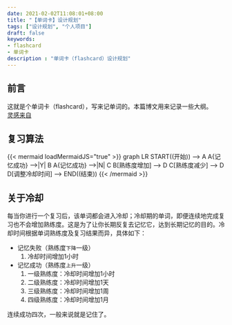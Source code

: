 ```yaml
---
date: 2021-02-02T11:08:01+08:00
title: "【单词卡】设计规划"
tags: ["设计规划", "个人项目"]
draft: false
keywords:
- flashcard
- 单词卡
description : "单词卡（flashcard）设计规划"
---
```



## 前言
这就是个单词卡（flashcard），写来记单词的。本篇博文用来记录一些大纲。  
[灵感来自](https://www.youtube.com/watch?v=V-N5x5PI4hs&list=PLknTIh1tGz_7sLcoL2tXLojR5ZA9SKC72&index=1)

<!--more-->

## 复习算法

{{< mermaid loadMermaidJS="true" >}}
graph LR
    START((开始)) --> A
    A{记忆成功} -->|Y| B
    A{记忆成功} -->|N| C
    B[熟练度增加] --> D
    C[熟练度减少] --> D
    D[调整冷却时间] --> END((结束))
{{< /mermaid >}}


## 关于冷却
每当你进行一个复习后，该单词都会进入冷却；冷却期的单词，即便连续地完成复习也不会增加熟练度。这是为了让你长期反复去记忆它，达到长期记忆的目的。冷却时间根据单词熟练度及复习结果而异，具体如下：
- 记忆失败（熟练度`下降`一级）
  1. 冷却时间增加1小时
- 记忆成功（熟练度`上升`一级）
  1. 一级熟练度：冷却时间增加1小时
  2. 二级熟练度：冷却时间增加1天
  3. 三级熟练度：冷却时间增加1周
  4. 四级熟练度：冷却时间增加1月

连续成功四次，一般来说就是记住了。